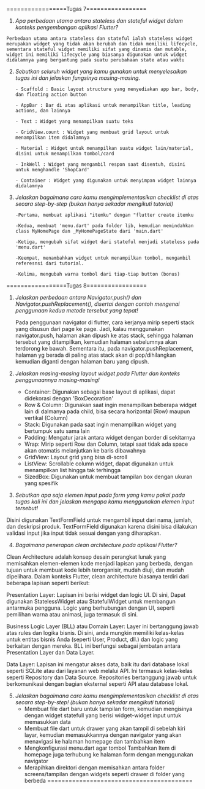 =================Tugas 7=================
1. *Apa perbedaan utama antara stateless dan stateful widget dalam konteks pengembangan aplikasi Flutter?*

`Perbedaan utama antara stateless dan stateful ialah stateless widget merupakan widget yang tidak
akan berubah dan tidak memiliki lifecycle, sementara stateful widget memiliki sifat yang dinamis
dan mutable, widget ini memiliki lifecycle yang biasanya digunakan untuk widget didalamnya yang
bergantung pada suatu perubahaan state atau waktu`

2. *Sebutkan seluruh widget yang kamu gunakan untuk menyelesaikan tugas ini dan jelaskan fungsinya masing-masing.*

   `- Scaffold : Basic layout structure yang menyediakan app bar, body, dan floating action button`

   `- AppBar : Bar di atas aplikasi untuk menampilkan title, leading actions, dan lainnya`

   `- Text : Widget yang menampilkan suatu teks`

   `- GridView.count : Widget yang membuat grid layout untuk menampilkan item didalamnya`

   `- Material : Widget untuk menampilkan suatu widget lain/material, disini untuk menampilkan tombol/card`

   `- InkWell : Widget yang mengambil respon saat disentuh, disini untuk menghandle 'ShopCard'`

   `- Container : Widget yang digunakan untuk menyimpan widget lainnya didalamnya`

3. *Jelaskan bagaimana cara kamu mengimplementasikan checklist di atas secara step-by-step (bukan hanya sekadar mengikuti tutorial)*

   `-Pertama, membuat aplikasi "itemku" dengan "flutter create itemku`

   `-Kedua, membuat 'menu.dart' pada folder lib, kemudian memindahkan class MyHomePage dan _MyHomePageState dari 'main.dart'`

   `-Ketiga, mengubah sifat widget dari stateful menjadi stateless pada 'menu.dart'`

   `-Keempat, menambahkan widget untuk menampilkan tombol, mengambil referesnsi dari tutorial.`

   `-Kelima, mengubah warna tombol dari tiap-tiap button (bonus)`

=================Tugas 8=================

1. *Jelaskan perbedaan antara Navigator.push() dan Navigator.pushReplacement(), disertai dengan contoh mengenai penggunaan kedua metode tersebut yang tepat!*

   Pada penggunaan navigator di flutter, cara kerjanya mirip seperti stack yang disusun dari page ke page. Jadi, kalau menggunakan navigator.push, halaman akan dipush
   ke atas stack, sehingga halaman tersebut yang ditampilkan, kemudian halaman sebelumnya akan terdorong ke bawah. Sementara itu, pada navigator.pushReplacement, halaman yg
   berada di paling atas stack akan di pop/dihilangkan kemudian diganti dengan halaman baru yang dipush.

2. *Jelaskan masing-masing layout widget pada Flutter dan konteks penggunaannya masing-masing!*

   - Container: Digunakan sebagai base layout di aplikasi, dapat didekorasi dengan 'BoxDecoration'
   - Row & Column: Digunakan saat ingin menampilkan beberapa widget lain di dalmanya pada child, bisa secara horizontal (Row) maupun vertikal (Column)
   - Stack: Digunakan pada saat ingin menampilkan widget yang bertumpuk satu sama lain
   - Padding: Mengatur jarak antara widget dengan border di sekitarnya
   - Wrap: Mirip seperti Row dan Column, tetapi saat tidak ada space akan otomatis melanjutkan ke baris dibawahnya
   - GridView: Layout grid yang bisa di-scroll
   - ListView: Scrollable column widget, dapat digunakan untuk menampilkan list hingga tak terhingga
   - SizedBox: Digunakan untuk membuat tampilan box dengan ukuran yang spesifik

3. *Sebutkan apa saja elemen input pada form yang kamu pakai pada tugas kali ini dan jelaskan mengapa kamu menggunakan elemen input tersebut!*

Disini digunakan TextFormField untuk mengambil input dari nama, jumlah, dan deskripsi produk.
TextFormField digunakan karena disini bisa dilakukan validasi input jika input tidak sesuai dengan yang diharapkan.

4. *Bagaimana penerapan clean architecture pada aplikasi Flutter?*

Clean Architecture adalah konsep desain perangkat lunak yang memisahkan elemen-elemen kode menjadi lapisan yang berbeda, dengan tujuan untuk membuat kode lebih terorganisir, mudah diuji, dan mudah dipelihara. Dalam konteks Flutter, clean architecture biasanya terdiri dari beberapa lapisan seperti berikut:

Presentation Layer: Lapisan ini berisi widget dan logic UI. Di sini, Dapat digunakan StatelessWidget atau StatefulWidget untuk membangun antarmuka pengguna. Logic yang berhubungan dengan UI, seperti pemilihan warna atau animasi, juga termasuk di sini.

Business Logic Layer (BLL) atau Domain Layer: Layer ini bertanggung jawab atas rules dan logika bisnis. Di sini, anda mungkin memiliki kelas-kelas untuk entitas bisnis Anda (seperti User, Product, dll.) dan logic yang berkaitan dengan mereka. BLL ini berfungsi sebagai jembatan antara Presentation Layer dan Data Layer.

Data Layer: Lapisan ini mengatur akses data, baik itu dari database lokal seperti SQLite atau dari layanan web melalui API. Ini termasuk kelas-kelas seperti Repository dan Data Source. Repositories bertanggung jawab untuk berkomunikasi dengan bagian eksternal seperti API atau database lokal.

5. *Jelaskan bagaimana cara kamu mengimplementasikan checklist di atas secara step-by-step! (bukan hanya sekadar mengikuti tutorial)*
   - Membuat file dart baru untuk tampilan form, kemudian mengisinya dengan widget statefull yang berisi widget-widget input untuk memasukkan data
   - Membuat file dart untuk drawer yang akan tampil di sebelah kiri layar, kemudian memasukkannya dengan navigator yang akan menavigasi ke halaman homepage dan tambahkan item
   - Mengkonfigurasi menu.dart agar tombol Tambahkan Item di homepage juga terhubung ke halaman form dengan menggunakan navigator
   - Merapihkan direktori dengan memisahkan antara folder screens/tampilan dengan widgets seperti drawer di folder yang berbeda
=========================================